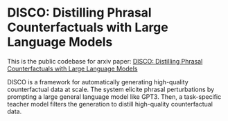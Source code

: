 # DISCO: Distilling Phrasal Counterfactuals with Large Language Models
This is the public codebase for arxiv paper: [DISCO: Distilling Phrasal Counterfactuals with Large Language Models](https://arxiv.org/abs/2212.10534)

DISCO is a framework for automatically generating high-quality counterfactual data at scale. The system elicite phrasal perturbations by prompting a large general language model like GPT3. Then, a task-specific teacher model filters the generation to distill high-quality counterfactual data. 
